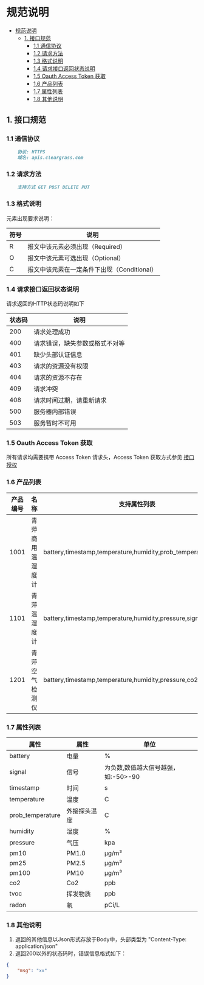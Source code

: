 # 规范说明

- [规范说明](#规范说明)
  - [1. 接口规范](#1-接口规范)
    - [1.1 通信协议](#11-通信协议)
    - [1.2 请求方法](#12-请求方法)
    - [1.3 格式说明](#13-格式说明)
    - [1.4 请求接口返回状态说明](#14-请求接口返回状态说明)
    - [1.5 Oauth Access Token 获取](#15-oauth-access-token-获取)
    - [1.6 产品列表](#16-产品列表)
    - [1.7 属性列表](#17-属性列表)
    - [1.8 其他说明](#18-其他说明)

## 1. 接口规范

### 1.1 通信协议

```markdown
    协议: HTTPS
    域名: apis.cleargrass.com
```

### 1.2 请求方法

```markdown
    支持方式 GET POST DELETE PUT
```

### 1.3 格式说明

元素出现要求说明：

| 符号 | 说明                                        |
| ---- | ------------------------------------------- |
| R    | 报文中该元素必须出现（Required）            |
| O    | 报文中该元素可选出现（Optional）            |
| C    | 报文中该元素在一定条件下出现（Conditional） |

### 1.4 请求接口返回状态说明

请求返回的HTTP状态码说明如下

| 状态码 | 说明                           |
| ------ | ------------------------------ |
| 200    | 请求处理成功                   |
| 400    | 请求错误，缺失参数或格式不对等 |
| 401    | 缺少头部认证信息               |
| 403    | 请求的资源没有权限             |
| 404    | 请求的资源不存在               |
| 409    | 请求冲突                       |
| 408    | 请求时间过期，请重新请求       |
| 500    | 服务器内部错误                 |
| 503    | 服务暂时不可用                 |

### 1.5 Oauth Access Token 获取

所有请求均需要携带 Access Token 请求头，Access Token 获取方式参见 [接口授权](https://github.com/ClearGrass/QingpingDoc/blob/master/develop-platform/oauth_api.md)

### 1.6 产品列表

| 产品编号 | 名称                 | 支持属性列表                                                   |
| -------- | ------------------ |-------------------------------------------------------------|
| 1001     | 青萍商用温湿度计      | battery,timestamp,temperature,humidity,prob_temperature,signal |
| 1101     | 青萍温湿度计         | battery,timestamp,temperature,humidity,pressure,signal       |
| 1201     | 青萍空气检测仪        |battery,timestamp,temperature,humidity,pressure,co2,pm25,tvoc|

### 1.7 属性列表

| 属性        | 属性     | 单位  |
| ----------- | -------- | ----- |
| battery     | 电量     | %     |
| signal      | 信号     |为负数,数值越大信号越强，如:-50>-90|
| timestamp   | 时间     | s     |
| temperature | 温度     | C     |
| prob_temperature |外接探头温度 | C |
| humidity    | 湿度     | %     |
| pressure    | 气压     | kpa   |
| pm10        | PM1.0    | μg/m³ |
| pm25        | PM2.5    | μg/m³ |
| pm100       | PM10     | μg/m³ |
| co2         | Co2      | ppb   |
| tvoc        | 挥发物质 | ppb   |
| radon       | 氡       | pCi/L |


### 1.8 其他说明

1. 返回的其他信息以Json形式存放于Body中，头部类型为 "Content-Type: application/json"
2. 返回200以外的状态码时，错误信息格式如下：

```json
{
    "msg": "xx"
}
```
